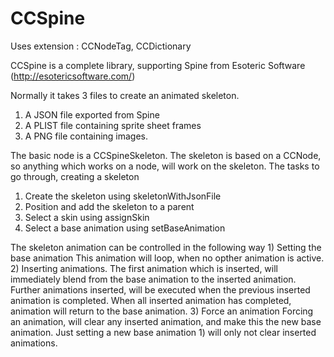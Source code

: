 CCSpine
=======

Uses extension : CCNodeTag, CCDictionary

CCSpine is a complete library, supporting Spine from Esoteric Software (http://esotericsoftware.com/)

Normally it takes 3 files to create an animated skeleton.

1) A JSON file exported from Spine
2) A PLIST file containing sprite sheet frames
3) A PNG file containing images.

The basic node is a CCSpineSkeleton. The skeleton is based on a CCNode, so anything which works on a node, will work on the skeleton. 
The tasks to go through, creating a skeleton

1) Create the skeleton using skeletonWithJsonFile
2) Position and add the skeleton to a parent
3) Select a skin using assignSkin
4) Select a base animation using setBaseAnimation

The skeleton animation can be controlled in the following way
1) 
Setting the base animation
This animation will loop, when no opther animation is active.
2)
Inserting animations.
The first animation which is inserted, will immediately blend from the base animation to the inserted animation.
Further animations inserted, will be executed when the previous inserted animation is completed.
When all inserted animation has completed, animation will return to the base animation.
3) 
Force an animation
Forcing an animation, will clear any inserted animation, and make this the new base animation.
Just setting a new base animation 1) will only not clear inserted animations.
